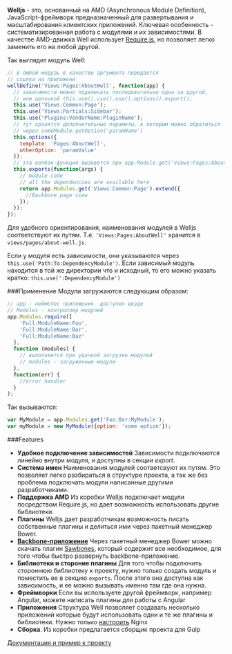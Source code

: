 __Welljs__ - это, основанный на AMD (Asynchronous Module Definition), JavaScript-фреймворк предназначенный для развертывания и масштабирования клиентских приложений. Ключевая особенность - систематизированная работа с модулями и их зависимостями. В качестве AMD-движка Well использует [Require.js](http://requirejs.org/), но позволяет легко заменить его на любой другой.

Так выглядит модуль  Well:

```JavaScript
// в любой модуль в качестве аргумента передается
// ссылка на приложени
wellDefine('Views:Pages:AboutWell', function(app) {
  // зависимости можно подключать последовательно одна за другой, 
  // или цепочкой this.use().use().use().options().export();
  this.use('Views:Common:Page');
  this.use('Views:Partials:Sidebar');
  this.use('Plugins:VendorName:PluginName');
  // тут хранятся дополнительные параметы, к которым можно обратиться 
  // через someModule.getOption('paramName')
  this.options({
    template: 'Pages:AboutWell',
    otherOption: 'paramValue'
  });
  // эта колбэк-функция вызовется при app.Module.get('Views:Pages:AboutWell');
  this.exports(function(args) {
    // module code
    // all the dependencies are available here
    return app.Modules.get('Views:Common:Page').extend({
      //Backbone page view
    });
  });
});
```
Для удобного ориентирования, наименования модулей в Welljs соответствуют их путям. Т.е. `'Views:Pages:AboutWell'` хранится в `views/pages/about-well.js`. 


Если у модуля есть зависимости, они указываются через `this.use('Path:To:DependencyModule')`. Если зависимый модуль находится в той же директории что и исходный, то его можно указать кратко: `this.use(':DependencyModule')` 

###Применение
Модули загружаются следующим образом:
```javascript
// app - неймспес приложения. доступен везде
// Modules - контроллер модулей
app.Modules.require([
    'Full:ModuleName:Foo', 
    'Full:ModuleName:Bar', 
    'Full:ModuleName:Baz'
  ],
  function (modules) {
    // выполняется при удачной загрузке модулей
    // modules - загруженные модули
  },
  function(err) {
    //error handler
  }
);
```

Так вызываются:
```javascript
var MyModule = app.Modules.get('Foo:Bar:MyModule');
var myModule = new MyModule({option: 'some option'});
```

###Features
* __Удобное подключение зависимостей__ Зависимости подключаются линейно внутри модуля, и доступны в секции *export*. 
* __Система имен__ Наименования модулей соответсвуют их путям. Это позволяет легко разбираться в структуре проекта, а так же без проблема подключать модули написанные другими разработчиками.
* __Поддержка AMD__ Из коробки Welljs подключает модули посредством Require.js, но дает возможность использовать другие библиотеки.
* __Плагины__ Welljs дает разработчикам возможность писать собственные плагины и делиться ими через пакетный менеджер Bower.
* __[Backbone-приложение](http://backbonejs.org)__ Через пакетный менеджер Bower можно скачать плагин [Sawbones](https://github.com/welljs/sawbones), который содержит все необходимое, для того чтобы быстро развернуть backbone-приложение.
* __Библиотеки и стороние плагины__ Для того чтобы подключить стороннюю библиотеку к проекту, нужно только создать модуль и поместить ее в секцию `exports`. После этого она доступна как зависимость, и ее можно вызывать именно там где она нужна. 
* __Фреймворки__ Если вы используете другой фреймворк, например Angular, можете написать плагины для работы с Angular 
* __Приложения__ Структура Well позволяет создавать несколько приложений которые будут использовать одни и те же плагины и библиотеки. Нужно только [настроить](http://welljs.org/#installation/applications) Nginx
* __Сборка__. Из коробки предлагается сборщик проекта для Gulp

[Документация и пример к проекту](http://welljs.org/#documentation )
